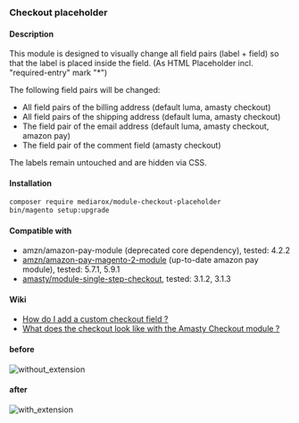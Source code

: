 ### Checkout placeholder
#### Description
This module is designed to visually change all field pairs (label + field) so that the label is placed inside the field. (As HTML Placeholder incl. "required-entry" mark "*")

The following field pairs will be changed:

- All field pairs of the billing address (default luma, amasty checkout)
- All field pairs of the shipping address (default luma, amasty checkout)
- The field pair of the email address (default luma, amasty checkout, amazon pay)
- The field pair of the comment field (amasty checkout)

The labels remain untouched and are hidden via CSS.

#### Installation
```bash
composer require mediarox/module-checkout-placeholder
bin/magento setup:upgrade
```

#### Compatible with

* amzn/amazon-pay-module (deprecated core dependency), tested: 4.2.2
* [amzn/amazon-pay-magento-2-module](https://marketplace.magento.com/amzn-amazon-pay-magento-2-module.html) (up-to-date amazon pay module), tested: 5.7.1, 5.9.1
* [amasty/module-single-step-checkout](https://amasty.com/one-step-checkout-for-magento-2.html), tested: 3.1.2, 3.1.3


#### Wiki

* [How do I add a custom checkout field ?](https://github.com/mediarox/module-checkout-placeholder/wiki/How-do-I-add-a-custom-checkout-field-%3F)
* [What does the checkout look like with the Amasty Checkout module ?](https://github.com/mediarox/module-checkout-placeholder/wiki/What-does-the-checkout-look-like-with-the-Amasty-Checkout-module-%3F)

#### before

![without_extension](https://user-images.githubusercontent.com/32567473/144977948-00406294-dbf6-4951-9de9-e21c0fc8abc8.jpg)

#### after

![with_extension](https://user-images.githubusercontent.com/32567473/144977092-26bc5720-49cd-4b7f-9a0f-c1329cb99322.jpg)
